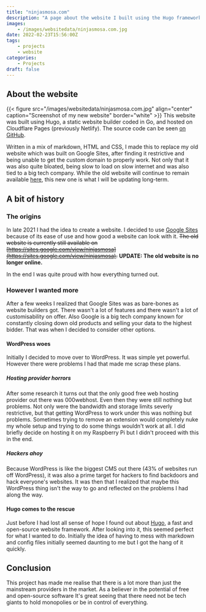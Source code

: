 ```yaml
---
title: "ninjasmosa.com"
description: "A page about the website I built using the Hugo framework"
images: 
    - /images/websitedata/ninjasmosa.com.jpg
date: 2022-02-23T15:56:00Z
tags: 
    - projects
    - website
categories:
    - Projects
draft: false
---
```

## About the website
{{< figure src="/images/websitedata/ninjasmosa.com.jpg" align="center" caption="Screenshot of my new website" border="white" >}}
This website was built using Hugo, a static website builder coded in Go, and hosted on Cloudflare Pages (previously Netlify). The source code can be seen [on GitHub](https://github.com/ninjasmosa/ninjasmosa.com).

Written in a mix of markdown, HTML and CSS, I made this to replace my old website which was built on Google Sites, after finding it restrictive and being unable to get the custom domain to properly work. Not only that it was also quite bloated, being slow to load on slow internet and was also tied to a big tech company. While the old website will continue to remain available [here](https://sites.google.com/view/ninjasmosa), this new one is what I will be updating long-term.

## A bit of history
### The origins
In late 2021 I had the idea to create a website. I decided to use [Google Sites](https://sites.google.com/new) because of its ease of use and how good a website can look with it. ~~The old website is currently still available on [https://sites.google.com/view/ninjasmosa](https://sites.google.com/view/ninjasmosa).~~ **UPDATE: The old website is no longer online.**

In the end I was quite proud with how everything turned out.

### However I wanted more
After a few weeks I realized that Google Sites was as bare-bones as website builders got. There wasn't a lot of features and there wasn't a lot of customisability on offer. Also Google is a big tech company known for constantly closing down old products and selling your data to the highest bidder. That was when I decided to consider other options.

#### WordPress woes
Initially I decided to move over to WordPress. It was simple yet powerful. However there were problems I had that made me scrap these plans.

##### Hosting provider horrors
After some research it turns out that the only good free web hosting provider out there was 000webhost. Even then they were still nothing but problems. Not only were the bandwidth and storage limits severly restrictive, but that getting WordPress to work under this was nothing but problems. Sometimes trying to remove an extension would completely nuke my whole setup and trying to do some things wouldn't work at all. I did briefly decide on hosting it on my Raspberry Pi but I didn't proceed with this in the end.

##### Hackers ahoy
Because WordPress is like the biggest CMS out there (43% of websites run off WordPress), it was also a prime target for hackers to find backdoors and hack everyone's websites. It was then that I realized that maybe this WordPress thing isn't the way to go and reflected on the problems I had along the way.

#### Hugo comes to the rescue
Just before I had lost all sense of hope I found out about [Hugo](https://gohugo.io), a fast and open-source website framework. After looking into it, this seemed perfect for what I wanted to do. Initially the idea of having to mess with markdown and config files initially seemed daunting to me but I got the hang of it quickly.

## Conclusion
This project has made me realise that there is a lot more than just the mainstream providers in the market. As a believer in the potential of free and open-source software It's great seeing that there need not be tech giants to hold monopolies or be in control of everything.